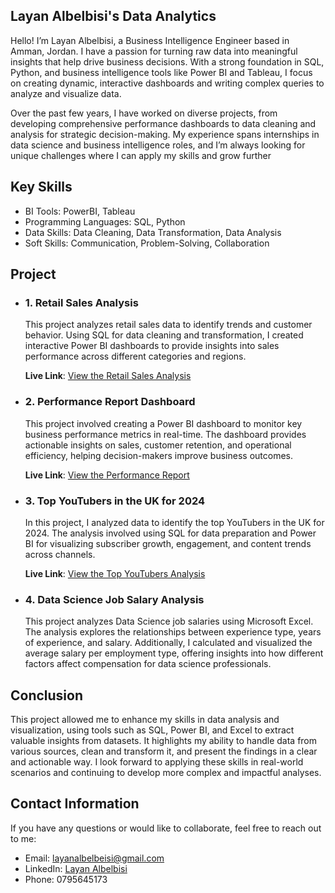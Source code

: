 ## Layan Albelbisi's Data Analytics

Hello! I’m Layan Albelbisi, a Business Intelligence Engineer based in Amman, Jordan. I have a passion for turning raw data into meaningful insights that help drive business decisions. With a strong foundation in SQL, Python, and business intelligence tools like Power BI and Tableau, I focus on creating dynamic, interactive dashboards and writing complex queries to analyze and visualize data.

Over the past few years, I have worked on diverse projects, from developing comprehensive performance dashboards to data cleaning and analysis for strategic decision-making. My experience spans internships in data science and business intelligence roles, and I’m always looking for unique challenges where I can apply my skills and grow further

## Key Skills
- BI Tools: PowerBI, Tableau
- Programming Languages: SQL, Python
- Data Skills: Data Cleaning, Data Transformation, Data Analysis
- Soft Skills: Communication, Problem-Solving, Collaboration

## Project
  - ### 1. **Retail Sales Analysis** 
     This project analyzes retail sales data to identify trends and customer behavior. Using SQL for data cleaning and transformation, I created interactive Power BI dashboards to 
     provide insights into sales performance across different categories and regions.

     **Live Link**: [View the Retail Sales Analysis](https://layanbalbeisi.github.io/Retail_Sales_using-SQL/)

  - ### 2. **Performance Report Dashboard**  
       This project involved creating a Power BI dashboard to monitor key business performance metrics in real-time. The dashboard provides actionable insights on sales, customer 
       retention, 
       and operational efficiency, helping decision-makers improve business outcomes.

       **Live Link**: [View the Performance Report](https://layanbalbeisi.github.io/Performance-Report/)

  - ### 3. **Top YouTubers in the UK for 2024**
     In this project, I analyzed data to identify the top YouTubers in the UK for 2024. The analysis involved using SQL for data preparation and Power BI for visualizing subscriber 
     growth, engagement, and content trends across channels.

     **Live Link**: [View the Top YouTubers Analysis](https://layanbalbeisi.github.io/Top_YouTubers_UK_2024/)

  - ### 4.  **Data Science Job Salary Analysis**    
      This project analyzes Data Science job salaries using Microsoft Excel. The analysis explores the relationships between experience type, years of experience, and salary. 
      Additionally, I 
      calculated and visualized the average salary per employment type, offering insights into how different factors affect compensation for data science professionals.

## Conclusion 
  This project allowed me to enhance my skills in data analysis and visualization, using tools such as SQL, Power BI, and Excel to extract valuable insights from datasets. It highlights 
  my ability to handle data from various sources, clean and transform it, and present the findings in a clear and actionable way. I look forward to applying these skills in real-world 
  scenarios and continuing to develop more complex and impactful analyses.

## Contact Information
If you have any questions or would like to collaborate, feel free to reach out to me:

- Email: layanalbelbeisi@gmail.com
- LinkedIn: [Layan Albelbisi](https://www.linkedin.com/in/layan-bilbeisi/)
- Phone: 0795645173



